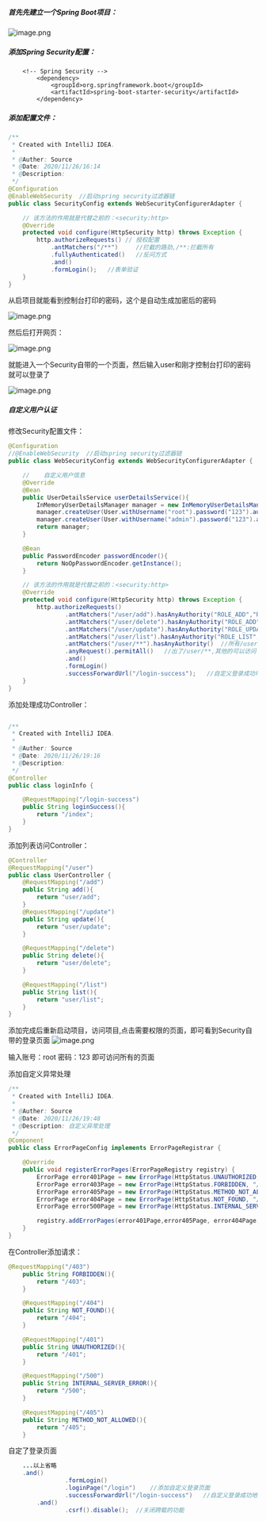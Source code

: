 ##### 首先先建立一个Spring Boot项目：

![image.png](https://asource.top/upload/2020/11/image-9fc054d98d88460ab9eeb1f2dcc91914.png)

##### 添加Spring Security配置：

```pom
	<!-- Spring Security -->
        <dependency>
            <groupId>org.springframework.boot</groupId>
            <artifactId>spring-boot-starter-security</artifactId>
        </dependency>
```

##### 添加配置文件：

```Java
/**
 * Created with IntelliJ IDEA.
 *
 * @Auther: Source
 * @Date: 2020/11/26/16:14
 * @Description:
 */
@Configuration
@EnableWebSecurity  //启动spring security过滤器链
public class SecurityConfig extends WebSecurityConfigurerAdapter {

    // 该方法的作用就是代替之前的：<security:http>
    @Override
    protected void configure(HttpSecurity http) throws Exception {
        http.authorizeRequests() // 授权配置
            .antMatchers("/**")     //拦截的路劲,/**:拦截所有
            .fullyAuthenticated()   //反问方式
            .and()
            .formLogin();	//表单验证
    }
}
```

从启项目就能看到控制台打印的密码，这个是自动生成加密后的密码

![image.png](https://asource.top/upload/2020/11/image-b2ca43ef82914256b6fc458868f0f891.png)

然后后打开网页：

![image.png](https://asource.top/upload/2020/11/image-3cc80455fdca42cf947538a4a454d737.png)

就能进入一个Security自带的一个页面，然后输入user和刚才控制台打印的密码就可以登录了

![image.png](https://asource.top/upload/2020/11/image-9448d86dacfc4bbabc2ca9320edd721c.png)

##### 自定义用户认证

修改Security配置文件：
```Java
@Configuration
//@EnableWebSecurity  //启动spring security过滤器链
public class WebSecurityConfig extends WebSecurityConfigurerAdapter {

    //    自定义用户信息
    @Override
    @Bean
    public UserDetailsService userDetailsService(){
        InMemoryUserDetailsManager manager = new InMemoryUserDetailsManager();
        manager.createUser(User.withUsername("root").password("123").authorities("ROLE_ALL").build());
        manager.createUser(User.withUsername("admin").password("123").authorities("ROLE_ADD").build());
        return manager;
    }

    @Bean
    public PasswordEncoder passwordEncoder(){
        return NoOpPasswordEncoder.getInstance();
    }

    // 该方法的作用就是代替之前的：<security:http>
    @Override
    protected void configure(HttpSecurity http) throws Exception {
        http.authorizeRequests()
                .antMatchers("/user/add").hasAnyAuthority("ROLE_ADD","ROLE_ALL")
                .antMatchers("/user/delete").hasAnyAuthority("ROLE_ADD","ROLE_ALL")
                .antMatchers("/user/update").hasAnyAuthority("ROLE_UPDATE","ROLE_ALL")
                .antMatchers("/user/list").hasAnyAuthority("ROLE_LIST","ROLE_ALL")
                .antMatchers("/user/**").hasAnyAuthority()  //所有/user/**的请求必须通过验证
                .anyRequest().permitAll()   //出了/user/**,其他的可以访问
                .and()
                .formLogin()
                .successForwardUrl("/login-success");   //自定义登录成功地址
    }
}
```

添加处理成功Controller：
```Java

/**
 * Created with IntelliJ IDEA.
 *
 * @Auther: Source
 * @Date: 2020/11/26/19:16
 * @Description:
 */
@Controller
public class loginInfo {

    @RequestMapping("/login-success")
    public String loginSuccess(){
        return "/index";
    }
}
```

添加列表访问Controller：
```Java
@Controller
@RequestMapping("/user")
public class UserController {
    @RequestMapping("/add")
    public String add(){
        return "user/add";
    }
    @RequestMapping("/update")
    public String update(){
        return "user/update";
    }

    @RequestMapping("/delete")
    public String delete(){
        return "user/delete";
    }

    @RequestMapping("/list")
    public String list(){
        return "user/list";
    }
}
```

添加完成后重新启动项目，访问项目,点击需要权限的页面，即可看到Security自带的登录页面
![image.png](https://asource.top/upload/2020/11/image-80fcb1b777874be1be3b8e34e89f601d.png)

输入账号：root	密码：123
即可访问所有的页面

添加自定义异常处理
```Java
/**
 * Created with IntelliJ IDEA.
 *
 * @Auther: Source
 * @Date: 2020/11/26/19:48
 * @Description: 自定义异常处理
 */
@Component
public class ErrorPageConfig implements ErrorPageRegistrar {

    @Override
    public void registerErrorPages(ErrorPageRegistry registry) {
        ErrorPage error401Page = new ErrorPage(HttpStatus.UNAUTHORIZED, "/401");
        ErrorPage error403Page = new ErrorPage(HttpStatus.FORBIDDEN, "/403");
        ErrorPage error405Page = new ErrorPage(HttpStatus.METHOD_NOT_ALLOWED, "/405");
        ErrorPage error404Page = new ErrorPage(HttpStatus.NOT_FOUND, "/404");
        ErrorPage error500Page = new ErrorPage(HttpStatus.INTERNAL_SERVER_ERROR, "/500");

        registry.addErrorPages(error401Page,error405Page, error404Page, error500Page, error403Page);
    }
}
```

在Controller添加请求：
```Java
@RequestMapping("/403")
    public String FORBIDDEN(){
        return "/403";
    }

    @RequestMapping("/404")
    public String NOT_FOUND(){
        return "/404";
    }

    @RequestMapping("/401")
    public String UNAUTHORIZED(){
        return "/401";
    }

    @RequestMapping("/500")
    public String INTERNAL_SERVER_ERROR(){
        return "/500";
    }

    @RequestMapping("/405")
    public String METHOD_NOT_ALLOWED(){
        return "/405";
    }
```

自定了登录页面
```Java
	...以上省略
	.and()
                .formLogin()
                .loginPage("/login")    //添加自定义登录页面
                .successForwardUrl("/login-success")   //自定义登录成功地址
        .and()
                .csrf().disable();  //关闭跨载的功能
```
